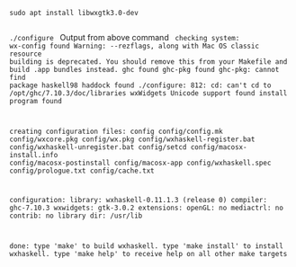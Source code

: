 
<code>
sudo apt install libwxgtk3.0-dev

./configure 
</code>
Output from above command
<code>
checking system:
 wx-config found
Warning: --rezflags, along with Mac OS classic resource building is deprecated.  You should remove this from your Makefile and build .app bundles instead.
 ghc found
 ghc-pkg found
ghc-pkg: cannot find package haskell98
 haddock found
./configure: 812: cd: can't cd to /opt/ghc/7.10.3/doc/libraries
 wxWidgets Unicode support found
 install program found

creating configuration files:
 config
 config/config.mk
 config/wxcore.pkg
 config/wx.pkg
 config/wxhaskell-register.bat
 config/wxhaskell-unregister.bat
 config/setcd
 config/macosx-install.info
 config/macosx-postinstall
 config/macosx-app
 config/wxhaskell.spec
 config/prologue.txt
 config/cache.txt

configuration:
 library:     wxhaskell-0.11.1.3  (release 0)
 compiler:    ghc-7.10.3
 wxwidgets:   gtk-3.0.2
 extensions:
   openGL:    no
   mediactrl: no
   contrib:   no
 library dir: /usr/lib

done:
 type 'make' to build wxhaskell.
 type 'make install' to install wxhaskell.
 type 'make help' to receive help on all other make targets
</code>

